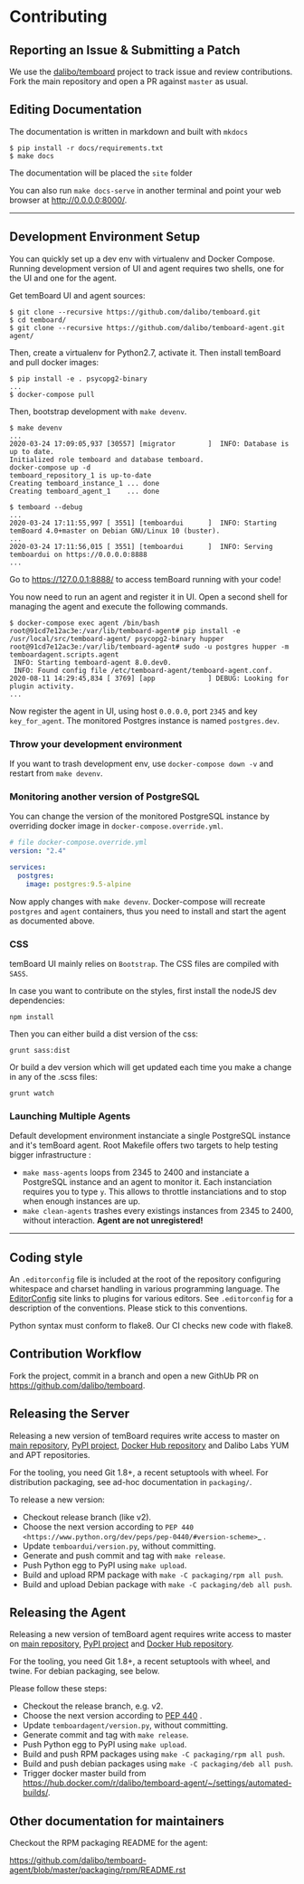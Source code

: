 # Contributing


[dalibo/temboard]: https://github.com/dalibo/temboard

## Reporting an Issue & Submitting a Patch

We use the [dalibo/temboard] project to track issue and review
contributions. Fork the main repository and open a PR against
`master` as usual.


## Editing Documentation

The documentation is written in markdown and built with `mkdocs`
``` console
$ pip install -r docs/requirements.txt
$ make docs
```

The documentation will be placed the `site` folder

You can also run `make docs-serve` in another terminal and point your web browser
at <http://0.0.0.0:8000/>.




---

## Development Environment Setup

You can quickly set up a dev env with virtualenv and Docker Compose. Running
development version of UI and agent requires two shells, one for the UI and one
for the agent.

Get temBoard UI and agent sources:

```console
$ git clone --recursive https://github.com/dalibo/temboard.git
$ cd temboard/
$ git clone --recursive https://github.com/dalibo/temboard-agent.git agent/
```

Then, create a virtualenv for Python2.7, activate it. Then install temBoard and
pull docker images:

``` console
$ pip install -e . psycopg2-binary
...
$ docker-compose pull
```

Then, bootstrap development with `make devenv`.

``` console
$ make devenv
...
2020-03-24 17:09:05,937 [30557] [migrator        ]  INFO: Database is up to date.
Initialized role temboard and database temboard.
docker-compose up -d
temboard_repository_1 is up-to-date
Creating temboard_instance_1 ... done
Creating temboard_agent_1    ... done

$ temboard --debug
...
2020-03-24 17:11:55,997 [ 3551] [temboardui      ]  INFO: Starting temBoard 4.0+master on Debian GNU/Linux 10 (buster).
...
2020-03-24 17:11:56,015 [ 3551] [temboardui      ]  INFO: Serving temboardui on https://0.0.0.0:8888
...
```

Go to https://127.0.0.1:8888/ to access temBoard running with your code!

You now need to run an agent and register it in UI. Open a second shell for
managing the agent and execute the following commands.

``` console
$ docker-compose exec agent /bin/bash
root@91cd7e12ac3e:/var/lib/temboard-agent# pip install -e /usr/local/src/temboard-agent/ psycopg2-binary hupper
root@91cd7e12ac3e:/var/lib/temboard-agent# sudo -u postgres hupper -m temboardagent.scripts.agent
 INFO: Starting temboard-agent 8.0.dev0.
 INFO: Found config file /etc/temboard-agent/temboard-agent.conf.
2020-08-11 14:29:45,834 [ 3769] [app             ] DEBUG: Looking for plugin activity.
...
```

Now register the agent in UI, using host `0.0.0.0`, port `2345` and key
`key_for_agent`. The monitored Postgres instance is named `postgres.dev`.


### Throw your development environment

If you want to trash development env, use `docker-compose down -v` and restart
from `make devenv`.


### Monitoring another version of PostgreSQL

You can change the version of the monitored PostgreSQL instance by overriding
docker image in `docker-compose.override.yml`.

``` yml
# file docker-compose.override.yml
version: "2.4"

services:
  postgres:
    image: postgres:9.5-alpine
```

Now apply changes with `make devenv`. Docker-compose will recreate `postgres`
and `agent` containers, thus you need to install and start the agent as
documented above.


### CSS

temBoard UI mainly relies on `Bootstrap`. The CSS files are compiled with
`SASS`.

In case you want to contribute on the styles, first install the nodeJS dev
dependencies:

```
npm install
```

Then you can either build a dist version of the css:
```
grunt sass:dist
```

Or build a dev version which will get updated each time you make a change in
any of the .scss files:
```
grunt watch
```


### Launching Multiple Agents

Default development environment instanciate a single PostgreSQL instance and
it's temBoard agent. Root Makefile offers two targets to help testing bigger
infrastructure :

- `make mass-agents` loops from 2345 to 2400 and instanciate a PostgreSQL
  instance and an agent to monitor it. Each instanciation requires you to type
  `y`. This allows to throttle instanciations and to stop when enough instances
  are up.
- `make clean-agents` trashes every existings instances from 2345 to 2400,
  without interaction. **Agent are not unregistered!**


---

## Coding style

An `.editorconfig` file is included at the root of the repository configuring
whitespace and charset handling in various programming language.
The [EditorConfig]( http://editorconfig.org/#download) site links to plugins for
various editors. See `.editorconfig` for a description of the conventions.
Please stick to this conventions.

Python syntax must conform to flake8. Our CI checks new code with flake8.


## Contribution Workflow

Fork the project, commit in a branch and open a new GithUb PR on
https://github.com/dalibo/temboard.


## Releasing the Server

Releasing a new version of temBoard requires write access to master on [main
repository](https://github.com/dalibo/temboard), [PyPI
project](https://pypi.org/project/temboard), [Docker Hub
repository](https://hub.docker.com/r/dalibo/temboard) and Dalibo Labs YUM and
APT repositories.

For the tooling, you need Git 1.8+, a recent setuptools with wheel. For
distribution packaging, see ad-hoc documentation in `packaging/`.

To release a new version:

- Checkout release branch (like v2).
- Choose the next version according to `PEP 440
  <https://www.python.org/dev/peps/pep-0440/#version-scheme>`_ .
- Update `temboardui/version.py`, without committing.
- Generate and push commit and tag with `make release`.
- Push Python egg to PyPI using `make upload`.
- Build and upload RPM package with `make -C packaging/rpm all push`.
- Build and upload Debian package with `make -C packaging/deb all push`.

## Releasing the Agent

Releasing a new version of temBoard agent requires write access to
master on [main repository](https://github.com/dalibo/temboard-agent),
[PyPI project](https://pypi.org/project/temboard-agent) and [Docker Hub
repository](https://hub.docker.com/r/dalibo/temboard-agent).

For the tooling, you need Git 1.8+, a recent setuptools with wheel, and
twine. For debian packaging, see below.

Please follow these steps:

-   Checkout the release branch, e.g. v2.
-   Choose the next version according to [PEP 440](https://www.python.org/dev/peps/pep-0440/#version-scheme) .
-   Update `temboardagent/version.py`, without committing.
-   Generate commit and tag with `make release`.
-   Push Python egg to PyPI using `make upload`.
-   Build and push RPM packages using `make -C packaging/rpm all push`.
-   Build and push debian packages using
    `make -C packaging/deb all push`.
-   Trigger docker master build from
    <https://hub.docker.com/r/dalibo/temboard-agent/~/settings/automated-builds/>.

## Other documentation for maintainers


Checkout the RPM packaging README for the agent:

https://github.com/dalibo/temboard-agent/blob/master/packaging/rpm/README.rst
